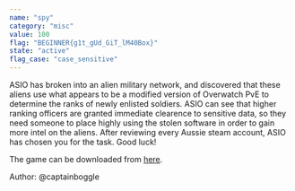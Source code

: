 ```yaml
---
name: "spy"
category: "misc"
value: 100
flag: "BEGINNER{g1t_gUd_GiT_lM40Box}"
state: "active"
flag_case: "case_sensitive"
---
```


ASIO has broken into an alien military network, and discovered that these aliens use what appears to be a modified version of Overwatch PvE to determine the ranks of newly enlisted soldiers. ASIO can see that higher ranking officers are granted immediate clearence to sensitive data, so they need someone to place highly using the stolen software in order to gain more intel on the aliens. After reviewing every Aussie steam account, ASIO has chosen you for the task. Good luck!

The game can be downloaded from [here](https://drive.google.com/drive/folders/1xbwbsRE602dahr353RFQT3HCDpd3a4K8?usp=sharing).

Author: @captainboggle

